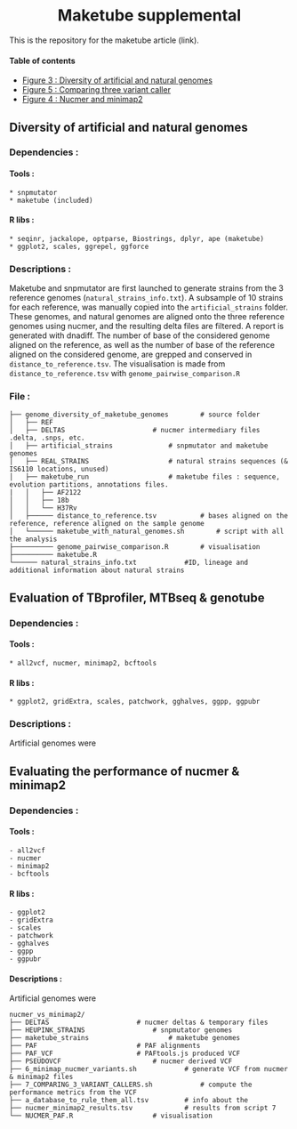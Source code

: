 <h1 align="center"> Maketube supplemental </h1>

This is the repository for the maketube article (link).

#### Table of contents

<!--ts-->
-  [Figure 3 : Diversity of artificial and natural genomes](#genome_diversity_tag)
-  [Figure 5 : Comparing three variant caller](#three_vc)
-  [Figure 4 : Nucmer and minimap2](#nucmer_minimap2)


## <a name="genome_diversity_tag"></a> Diversity of artificial and natural genomes

### Dependencies :

#### Tools :
	* snpmutator
	* maketube (included)

#### R libs :
	* seqinr, jackalope, optparse, Biostrings, dplyr, ape (maketube)
	* ggplot2, scales, ggrepel, ggforce

### Descriptions :

<p align="justify">
	
Maketube and snpmutator are first launched to generate strains from the 3 reference genomes (`natural_strains_info.txt`).
A subsample of 10 strains for each reference, was manually copied into the `artificial_strains` folder.
These genomes, and natural genomes are aligned onto the three reference genomes using nucmer, and the resulting delta files are filtered. A report is generated with dnadiff.
The number of base of the considered genome aligned on the reference, as well as the number of base of the reference aligned on the considered genome, are grepped and conserved in `distance_to_reference.tsv`.
The visualisation is made from `distance_to_reference.tsv` with `genome_pairwise_comparison.R`
</p>

### File :
```
├── genome_diversity_of_maketube_genomes		# source folder
│   ├── REF
│   ├── DELTAS						# nucmer intermediary files .delta, .snps, etc.
│   ├── artificial_strains				# snpmutator and maketube genomes
│   ├── REAL_STRAINS					# natural strains sequences (& IS6110 locations, unused)
│   ├── maketube_run					# maketube files : sequence, evolution partitions, annotations files. 
|   │   ├── AF2122
│   │   ├── 18b
│   │   └── H37Rv
│   ├────── distance_to_reference.tsv			# bases aligned on the reference, reference aligned on the sample genome
│   └────── maketube_with_natural_genomes.sh		# script with all the analysis
├────────── genome_pairwise_comparison.R		# visualisation
├────────── maketube.R
└────── natural_strains_info.txt			#ID, lineage and additional information about natural strains
```
## <a name="three_vc"></a> Evaluation of TBprofiler, MTBseq & genotube
### Dependencies :

#### Tools : 
	* all2vcf, nucmer, minimap2, bcftools

#### R libs :
	* ggplot2, gridExtra, scales, patchwork, gghalves, ggpp, ggpubr

### Descriptions :

<p align="justify">
Artificial genomes were 
</p>




## <a name="nucmer_minimap2"></a> Evaluating the performance of nucmer & minimap2
### Dependencies :

#### Tools : 
	- all2vcf
	- nucmer
	- minimap2
	- bcftools

#### R libs :
	- ggplot2
	- gridExtra
	- scales
	- patchwork
	- gghalves
	- ggpp
	- ggpubr

#### Descriptions :

<p align="justify">

Artificial genomes were 
</p>

```
nucmer_vs_minimap2/
├── DELTAS						# nucmer deltas & temporary files
├── HEUPINK_STRAINS					# snpmutator genomes
├── maketube_strains					# maketube genomes
├── PAF							# PAF alignments
├── PAF_VCF						# PAFtools.js produced VCF
├── PSEUDOVCF						# nucmer derived VCF
├── 6_minimap_nucmer_variants.sh			# generate VCF from nucmer & minimap2 files
├── 7_COMPARING_3_VARIANT_CALLERS.sh			# compute the performance metrics from the VCF
├── a_database_to_rule_them_all.tsv			# info about the 
├── nucmer_minimap2_results.tsv				# results from script 7
└── NUCMER_PAF.R					# visualisation
```
